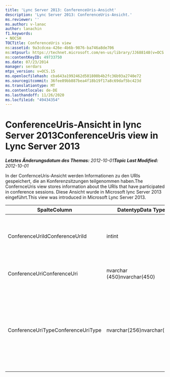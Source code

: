 ```yaml
---
title: 'Lync Server 2013: ConferenceUris-Ansicht'
description: 'Lync Server 2013: ConferenceUris-Ansicht.'
ms.reviewer: ''
ms.author: v-lanac
author: lanachin
f1.keywords:
- NOCSH
TOCTitle: ConferenceUris view
ms:assetid: 9a3cdcea-426e-4b6b-9876-ba746a8de706
ms:mtpsurl: https://technet.microsoft.com/en-us/library/JJ688148(v=OCS.15)
ms:contentKeyID: 49733750
ms.date: 07/23/2014
manager: serdars
mtps_version: v=OCS.15
ms.openlocfilehash: cba643a1992462d501800b4b2fc36b93a2740e72
ms.sourcegitcommit: 36fee89bb887bea4f18b19f17a8c69daf5bc423d
ms.translationtype: MT
ms.contentlocale: de-DE
ms.lasthandoff: 11/26/2020
ms.locfileid: "49434354"
---
```

# <a name="conferenceuris-view-in-lync-server-2013"></a><span data-ttu-id="a1585-103">ConferenceUris-Ansicht in lync Server 2013</span><span class="sxs-lookup"><span data-stu-id="a1585-103">ConferenceUris view in Lync Server 2013</span></span>

<div data-xmlns="http://www.w3.org/1999/xhtml">

<div class="topic" data-xmlns="http://www.w3.org/1999/xhtml" data-msxsl="urn:schemas-microsoft-com:xslt" data-cs="https://msdn.microsoft.com/">

<div data-asp="https://msdn2.microsoft.com/asp">



</div>

<div id="mainSection">

<div id="mainBody"><span data-ttu-id="a1585-104">

<span> </span></span><span class="sxs-lookup"><span data-stu-id="a1585-104">

<span> </span></span></span>

<span data-ttu-id="a1585-105">_**Letztes Änderungsdatum des Themas:** 2012-10-01_</span><span class="sxs-lookup"><span data-stu-id="a1585-105">_**Topic Last Modified:** 2012-10-01_</span></span>

<span data-ttu-id="a1585-106">In der ConfernceUris-Ansicht werden Informationen zu den URIs gespeichert, die an Konferenzsitzungen teilgenommen haben.</span><span class="sxs-lookup"><span data-stu-id="a1585-106">The ConfernceUris view stores information about the URIs that have participated in conference sessions.</span></span> <span data-ttu-id="a1585-107">Diese Ansicht wurde in Microsoft lync Server 2013 eingeführt.</span><span class="sxs-lookup"><span data-stu-id="a1585-107">This view was introduced in Microsoft Lync Server 2013.</span></span>


<table>
<colgroup>
<col style="width: 33%" />
<col style="width: 33%" />
<col style="width: 33%" />
</colgroup>
<thead>
<tr class="header">
<th><span data-ttu-id="a1585-108">Spalte</span><span class="sxs-lookup"><span data-stu-id="a1585-108">Column</span></span></th>
<th><span data-ttu-id="a1585-109">Datentyp</span><span class="sxs-lookup"><span data-stu-id="a1585-109">Data Type</span></span></th>
<th><span data-ttu-id="a1585-110">Details</span><span class="sxs-lookup"><span data-stu-id="a1585-110">Details</span></span></th>
</tr>
</thead>
<tbody>
<tr class="odd">
<td><p><span data-ttu-id="a1585-111">ConferenceUriId</span><span class="sxs-lookup"><span data-stu-id="a1585-111">ConferenceUriId</span></span></p></td>
<td><p><span data-ttu-id="a1585-112">int</span><span class="sxs-lookup"><span data-stu-id="a1585-112">int</span></span></p></td>
<td><p><span data-ttu-id="a1585-113">Eindeutige Zahl, die den Konferenz-URI kennzeichnet.</span><span class="sxs-lookup"><span data-stu-id="a1585-113">Unique number identifying the conference URI.</span></span></p></td>
</tr>
<tr class="even">
<td><p><span data-ttu-id="a1585-114">ConferenceUri</span><span class="sxs-lookup"><span data-stu-id="a1585-114">ConferenceUri</span></span></p></td>
<td><p><span data-ttu-id="a1585-115">nvarchar (450)</span><span class="sxs-lookup"><span data-stu-id="a1585-115">nvarchar(450)</span></span></p></td>
<td><p><span data-ttu-id="a1585-116">URI der Konferenz.</span><span class="sxs-lookup"><span data-stu-id="a1585-116">URI of the conference.</span></span></p></td>
</tr>
<tr class="odd">
<td><p><span data-ttu-id="a1585-117">ConferenceUriType</span><span class="sxs-lookup"><span data-stu-id="a1585-117">ConferenceUriType</span></span></p></td>
<td><p><span data-ttu-id="a1585-118">nvarchar(256)</span><span class="sxs-lookup"><span data-stu-id="a1585-118">nvarchar(256)</span></span></p></td>
<td><p><span data-ttu-id="a1585-119">Typ des Konferenz-URI.</span><span class="sxs-lookup"><span data-stu-id="a1585-119">Type of conference URI.</span></span> <span data-ttu-id="a1585-120">Weitere Informationen finden Sie <a href="lync-server-2013-uritypes-table.md">in der UriTypes-Tabelle in lync Server 2013</a> .</span><span class="sxs-lookup"><span data-stu-id="a1585-120">See the <a href="lync-server-2013-uritypes-table.md">UriTypes table in Lync Server 2013</a> for more information.</span></span></p></td>
</tr>
</tbody>
</table><span data-ttu-id="a1585-121">


</div>

<span> </span>

</div>

</div>

</span><span class="sxs-lookup"><span data-stu-id="a1585-121">


</div>

<span> </span>

</div>

</div>

</span></span></div>


